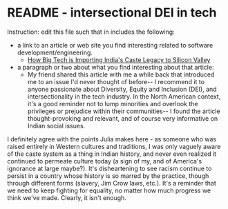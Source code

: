 # README - intersectional DEI in tech
Instruction: edit this file such that in includes the following: 
* a link to an article or web site you find interesting related to software development/engineering.
    + [How Big Tech is Importing India's Caste Legacy to Silicon Valley](https://www.bloomberg.com/news/features/2021-03-11/how-big-tech-is-importing-india-s-caste-legacy-to-silicon-valley)
* a paragraph or two about what you find interesting about that article:
    + My friend shared this article with me a while back that introduced me to an issue I'd never thought of before-- I recommend it to anyone passionate about Diversity, Equity and Inclusion (DEI), and intersectionality in the tech industry. In the North American context, it's a good reminder not to lump minorities and overlook the privileges or prejudice within their communities-- I found the article thought-provoking and relevant, and of course very informative on Indian social issues.


<p>I definitely agree with the points Julia makes here - as someone who was raised entirely in Western cultures and traditions, I was only vaguely aware of the caste system as a thing in Indian history, and never even realized it continued to permeate culture today (a sign of my, and of America's ignorance at large maybe?). It's disheartening to see racism continue to persist in a country whose history is so marred by the practice, though through different forms (slavery, Jim Crow laws, etc.). It's a reminder that we need to keep fighting for equality, no matter how much progress we think we've made. Clearly, it isn't enough.</p>